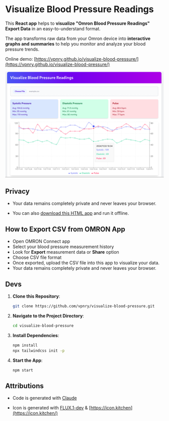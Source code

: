 # Visualize Blood Pressure Readings

This **React app** helps to **visualize "Omron Blood Pressure Readings" Export Data** in an easy-to-understand format. 

The app transforms raw data from your Omron device into **interactive graphs and summaries** to help you monitor and analyze your blood pressure trends.

Online demo: [https://vpnry.github.io/visualize-blood-pressure/](https://vpnry.github.io/visualize-blood-pressure/)


![Visualize Blood Pressure Readings](vbp.png)

## Privacy

- Your data remains completely private and never leaves your browser.

- You can also [download this HTML app](https://github.com/vpnry/visualize-blood-pressure/archive/refs/heads/master.zip) and run it offline.


## How to Export CSV from OMRON App

- Open OMRON Connect app
- Select your blood pressure measurement history
- Look for **Export** measurement data or **Share** option
- Choose CSV file format
- Once exported, upload the CSV file into this app to visualize your data.
- Your data remains completely private and never leaves your browser.

## Devs
1. **Clone this Repository**:
   ```bash
   git clone https://github.com/vpnry/visualize-blood-pressure.git
   ```
2. **Navigate to the Project Directory**:
   ```bash
   cd visualize-blood-pressure

   ```
3. **Install Dependencies**:
   ```bash
   npm install
   npx tailwindcss init -p

   ```
4. **Start the App**:
   ```bash
   npm start

   ```

## Attributions

- Code is generated with [Claude](https://claude.ai/chat) 

- Icon is generated with [FLUX.1-dev](https://huggingface.co/spaces/black-forest-labs/FLUX.1-dev) & [https://icon.kitchen](https://icon.kitchen/)
